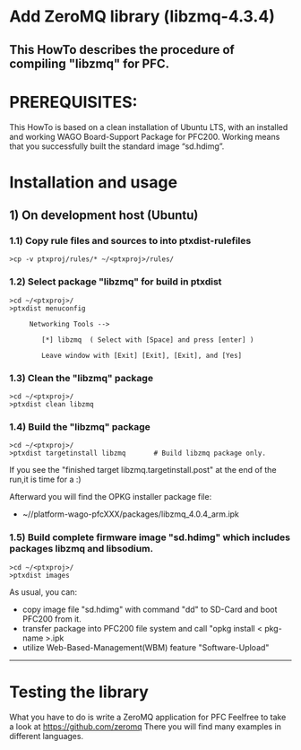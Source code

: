 # Add ZeroMQ library (libzmq-4.3.4)

## This HowTo describes the procedure of compiling "libzmq" for PFC.

# PREREQUISITES:
This HowTo is  based on a clean installation of Ubuntu LTS, with an installed
and working WAGO Board-Support Package for PFC200.
Working means that you successfully built the standard image “sd.hdimg”.

# Installation and usage

## 1) On development host (Ubuntu)
### 1.1) Copy rule files and sources to into ptxdist-rulefiles
```
>cp -v ptxproj/rules/* ~/<ptxproj>/rules/
```

### 1.2) Select package "libzmq" for build in ptxdist
```
>cd ~/<ptxproj>/
>ptxdist menuconfig
```

```
     Networking Tools -->

        [*] libzmq  ( Select with [Space] and press [enter] )

        Leave window with [Exit] [Exit], [Exit], and [Yes]
```

### 1.3) Clean the "libzmq" package
```
>cd ~/<ptxproj>/
>ptxdist clean libzmq
```

### 1.4) Build the "libzmq" package
```
>cd ~/<ptxproj>/
>ptxdist targetinstall libzmq       # Build libzmq package only.
```

If you see the "finished target libzmq.targetinstall.post" at the end of the run,it is time for a :)

Afterward you will find the OPKG installer package file:
-  ~/<ptxproj>/platform-wago-pfcXXX/packages/libzmq_4.0.4_arm.ipk

### 1.5) Build complete firmware image "sd.hdimg" which includes packages libzmq and libsodium.
```
>cd ~/<ptxproj>/
>ptxdist images
```

As usual, you can:
- copy image file "sd.hdimg" with command "dd" to SD-Card and boot PFC200 from it.
- transfer package into PFC200 file system and call "opkg install < pkg-name >.ipk
- utilize Web-Based-Management(WBM) feature "Software-Upload" 

---
# Testing the library

What you have to do is  write a ZeroMQ application for PFC
Feelfree to take a look at https://github.com/zeromq 
There you will find many examples in different languages.


